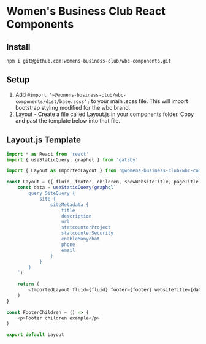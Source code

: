# Women's Business Club React Components

## Install
```
npm i git@github.com:womens-business-club/wbc-components.git
```

## Setup
1. Add `@import '~@womens-business-club/wbc-components/dist/base.scss';` to your main .scss file. This will import bootstrap styling modified for the wbc brand.
2. Layout - Create a file called Layout.js in your components folder. Copy and past the template below into that file.



## Layout.js Template
```js
import * as React from 'react'
import { useStaticQuery, graphql } from 'gatsby'

import { Layout as ImportedLayout } from '@womens-business-club/wbc-components'

const Layout = ({ fluid, footer, children, showWebsiteTitle, pageTitle, jumbotronBg, navBg, style }) => {
    const data = useStaticQuery(graphql`
        query SiteQuery {
            site {
                siteMetadata {
                    title
                    description
                    url
                    statcounterProject
                    statcounterSecurity
                    enableManychat
                    phone
                    email
                }
            }
        }
    `)

    return (
        <ImportedLayout fluid={fluid} footer={footer} websiteTitle={data.site.siteMetadata.title} showWebsiteTitle={showWebsiteTitle} pageTitle={pageTitle} jumbotronBg={jumbotronBg} style={style} navBg={navBg} footerChildren={<FooterChildren />} seoDescription={data.site.siteMetadata.description} seoUrl={data.site.siteMetadata.url} seoStatcounterProject={data.site.siteMetadata.statcounterProject} statcounterSecurity={data.site.siteMetadata.statcounterSecurity} seoEnableManychat={data.site.siteMetadata.enableManychat} footerEmail={data.site.siteMetadata.email} footerPhone={data.site.siteMetadata.phone}>{children}</ImportedLayout>
    )
}

const FooterChildren = () => (
    <p>Footer children example</p>
)

export default Layout

```
